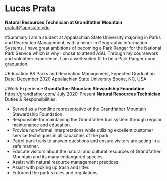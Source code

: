 # Lucas Prata

**Natural Resources Technician at Grandfather Mountain**
pratalt@appstate.edu

#Summary
I am a student at Appalachian State University majoring in Parks and Recreation Management, with a minor in Geographic Information Systems. I have great ambitions of becoming a Park Ranger for the National Park Service which is why I chose to attend ASU. Through my coursework and volunteer experience, I am a well-suited fit to be a Park Ranger upon graduation.

#Education
BS Parks and Recreation Management, Expected Graduation Date: December 2020
Appalachian State University
Boone, NC, USA

#Work Experience
**Grandfather Mountain Stewardship Foundation**
https://grandfather.com/
July 2020-Present
**Natural Resources Technician**
Duties & Responsibilities:
- Served as a frontline representative of the Grandfather Mountain Stewardship Foundation.
- Responsible for maintaining the Grandfather trail system through regular maintenance and education.
- Provide non-formal interpretations while utilizing excellent customer service techniques in all capacities of the
park.
- Patrol park trails to answer questions and ensure visitors are acting in a safe manner.
- Educate visitors about the natural and cultural resources of Grandfather Mountain and its many endangered
species.
- Assist with natural resource management practices.
- Assist with picking up trash and litter.
- Enforced the park's rules and regulations.
